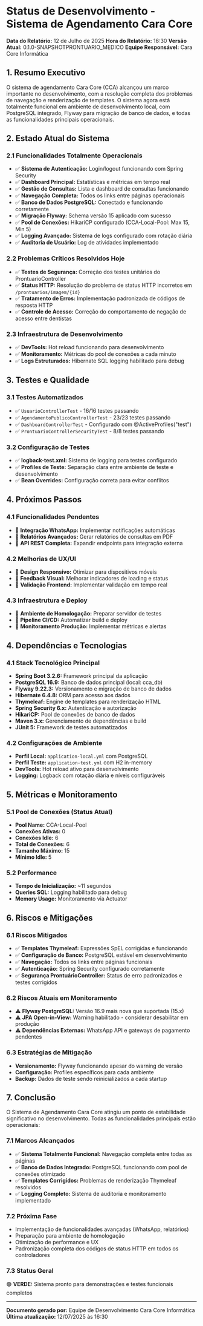 # Status de Desenvolvimento - Sistema de Agendamento Cara Core

**Data do Relatório:** 12 de Julho de 2025
**Hora do Relatório:** 16:30
**Versão Atual:** 0.1.0-SNAPSHOTPRONTUARIO_MEDICO
**Equipe Responsável:** Cara Core Informática

## 1. Resumo Executivo

O sistema de agendamento Cara Core (CCA) alcançou um marco importante no desenvolvimento, com a resolução completa dos problemas de navegação e renderização de templates. O sistema agora está totalmente funcional em ambiente de desenvolvimento local, com PostgreSQL integrado, Flyway para migração de banco de dados, e todas as funcionalidades principais operacionais.

## 2. Estado Atual do Sistema

### 2.1 Funcionalidades Totalmente Operacionais

- ✅ **Sistema de Autenticação:** Login/logout funcionando com Spring Security
- ✅ **Dashboard Principal:** Estatísticas e métricas em tempo real
- ✅ **Gestão de Consultas:** Lista e dashboard de consultas funcionando
- ✅ **Navegação Completa:** Todos os links entre páginas operacionais
- ✅ **Banco de Dados PostgreSQL:** Conectado e funcionando corretamente
- ✅ **Migração Flyway:** Schema versão 15 aplicado com sucesso
- ✅ **Pool de Conexões:** HikariCP configurado (CCA-Local-Pool: Max 15, Min 5)
- ✅ **Logging Avançado:** Sistema de logs configurado com rotação diária
- ✅ **Auditoria de Usuário:** Log de atividades implementado

### 2.2 Problemas Críticos Resolvidos Hoje

- ✅ **Testes de Segurança:** Correção dos testes unitários do ProntuarioController
- ✅ **Status HTTP:** Resolução do problema de status HTTP incorretos em `/prontuarios/imagem/{id}`
- ✅ **Tratamento de Erros:** Implementação padronizada de códigos de resposta HTTP
- ✅ **Controle de Acesso:** Correção do comportamento de negação de acesso entre dentistas

### 2.3 Infraestrutura de Desenvolvimento

- ✅ **DevTools:** Hot reload funcionando para desenvolvimento
- ✅ **Monitoramento:** Métricas do pool de conexões a cada minuto
- ✅ **Logs Estruturados:** Hibernate SQL logging habilitado para debug

## 3. Testes e Qualidade

### 3.1 Testes Automatizados

- ✅ `UsuarioControllerTest` - 16/16 testes passando
- ✅ `AgendamentoPublicoControllerTest` - 23/23 testes passando
- ✅ `DashboardControllerTest` - Configurado com @ActiveProfiles("test")
- ✅ `ProntuarioControllerSecurityTest` - 8/8 testes passando

### 3.2 Configuração de Testes

- ✅ **logback-test.xml:** Sistema de logging para testes configurado
- ✅ **Profiles de Teste:** Separação clara entre ambiente de teste e desenvolvimento
- ✅ **Bean Overrides:** Configuração correta para evitar conflitos

## 4. Próximos Passos

### 4.1 Funcionalidades Pendentes

- 🔄 **Integração WhatsApp:** Implementar notificações automáticas
- 🔄 **Relatórios Avançados:** Gerar relatórios de consultas em PDF
- 🔄 **API REST Completa:** Expandir endpoints para integração externa

### 4.2 Melhorias de UX/UI

- 🔄 **Design Responsivo:** Otimizar para dispositivos móveis
- 🔄 **Feedback Visual:** Melhorar indicadores de loading e status
- 🔄 **Validação Frontend:** Implementar validação em tempo real

### 4.3 Infraestrutura e Deploy

- 🔄 **Ambiente de Homologação:** Preparar servidor de testes
- 🔄 **Pipeline CI/CD:** Automatizar build e deploy
- 🔄 **Monitoramento Produção:** Implementar métricas e alertas

## 4. Dependências e Tecnologias

### 4.1 Stack Tecnológico Principal

- **Spring Boot 3.2.6:** Framework principal da aplicação
- **PostgreSQL 16.9:** Banco de dados principal (local: cca_db)
- **Flyway 9.22.3:** Versionamento e migração de banco de dados
- **Hibernate 6.4.8:** ORM para acesso aos dados
- **Thymeleaf:** Engine de templates para renderização HTML
- **Spring Security 6.x:** Autenticação e autorização
- **HikariCP:** Pool de conexões de banco de dados
- **Maven 3.x:** Gerenciamento de dependências e build
- **JUnit 5:** Framework de testes automatizados

### 4.2 Configurações de Ambiente

- **Perfil Local:** `application-local.yml` com PostgreSQL
- **Perfil Teste:** `application-test.yml` com H2 in-memory
- **DevTools:** Hot reload ativo para desenvolvimento
- **Logging:** Logback com rotação diária e níveis configuráveis

## 5. Métricas e Monitoramento

### 5.1 Pool de Conexões (Status Atual)

- **Pool Name:** CCA-Local-Pool
- **Conexões Ativas:** 0
- **Conexões Idle:** 6
- **Total de Conexões:** 6
- **Tamanho Máximo:** 15
- **Mínimo Idle:** 5

### 5.2 Performance

- **Tempo de Inicialização:** ~11 segundos
- **Queries SQL:** Logging habilitado para debug
- **Memory Usage:** Monitoramento via Actuator

## 6. Riscos e Mitigações

### 6.1 Riscos Mitigados

- ✅ **Templates Thymeleaf:** Expressões SpEL corrigidas e funcionando
- ✅ **Configuração de Banco:** PostgreSQL estável em desenvolvimento
- ✅ **Navegação:** Todos os links entre páginas funcionais
- ✅ **Autenticação:** Spring Security configurado corretamente
- ✅ **Segurança ProntuárioController:** Status de erro padronizados e testes corrigidos

### 6.2 Riscos Atuais em Monitoramento

- ⚠️ **Flyway PostgreSQL:** Versão 16.9 mais nova que suportada (15.x)
- ⚠️ **JPA Open-in-View:** Warning habilitado - considerar desabilitar em produção
- ⚠️ **Dependências Externas:** WhatsApp API e gateways de pagamento pendentes

### 6.3 Estratégias de Mitigação

- **Versionamento:** Flyway funcionando apesar do warning de versão
- **Configuração:** Profiles específicos para cada ambiente
- **Backup:** Dados de teste sendo reinicializados a cada startup

## 7. Conclusão

O Sistema de Agendamento Cara Core atingiu um ponto de estabilidade significativo no desenvolvimento. Todas as funcionalidades principais estão operacionais:

### 7.1 Marcos Alcançados

- ✅ **Sistema Totalmente Funcional:** Navegação completa entre todas as páginas
- ✅ **Banco de Dados Integrado:** PostgreSQL funcionando com pool de conexões otimizado
- ✅ **Templates Corrigidos:** Problemas de renderização Thymeleaf resolvidos
- ✅ **Logging Completo:** Sistema de auditoria e monitoramento implementado

### 7.2 Próxima Fase

- Implementação de funcionalidades avançadas (WhatsApp, relatórios)
- Preparação para ambiente de homologação
- Otimização de performance e UX
- Padronização completa dos códigos de status HTTP em todos os controladores

### 7.3 Status Geral

🟢 **VERDE:** Sistema pronto para demonstrações e testes funcionais completos

---

**Documento gerado por:** Equipe de Desenvolvimento Cara Core Informática  
**Última atualização:** 12/07/2025 às 16:30